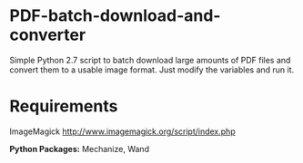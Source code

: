 # PDF-batch-download-and-converter
Simple Python 2.7 script to batch download large amounts of PDF files and convert them to a usable image format.
Just modify the variables and run it.

<h1>Requirements</h1>

ImageMagick
http://www.imagemagick.org/script/index.php

<b>Python Packages:</b>
Mechanize, Wand

